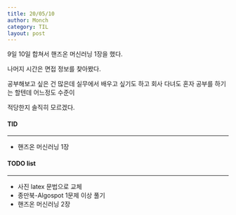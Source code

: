 ```yaml
---
title: 20/05/10
author: Monch
category: TIL
layout: post
---
```








9일 10일 합쳐서 핸즈온 머신러닝 1장을 했다.

나머지 시간은 면접 정보를 찾아봤다.

공부해보고 싶은 건 많은데 실무에서 배우고 싶기도 하고 회사 다녀도 혼자 공부를 하기는 할텐데 어느정도 수준이

적당한지 솔직히 모르겠다.



#### TID

---

- 핸즈온 머신러닝 1장




#### TODO list

---

- 사진 latex 문법으로 교체
- 종만북-Algospot 1문제 이상 풀기
- 핸즈온 머신러닝 2장

  

